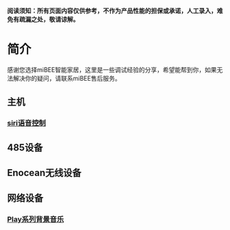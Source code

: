 **阅读须知：所有页面内容仅供参考，不作为产品性能的担保或承诺，人工录入，难免有疏漏之处，敬请谅解。**

# 简介
感谢您选择miBEE智能家居，这里是一些调试经验的分享，希望能帮到你，如果无法解决你的疑问，请联系miBEE售后服务。

## 主机
### [siri语音控制](https://github.com/mibeeiot/mibeeiot.github.io/wiki/Siri)

## 485设备

## Enocean无线设备

## 网络设备
### [Play系列背景音乐](https://github.com/mibeeiot/mibeeiot.github.io/wiki/PlayMusic)



